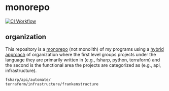 # monorepo

[![CI Workflow][ci-workflow-badge]][ci-workflow]

## organization

This repository is a [monorepo][awesome-monorepo] (not monolith) of my
programs using a
[hybrid approach](https://www.rocketpoweredjetpants.com/2017/11/organising-a-monorepo/#blended-monorepos)
of organization where the first level groups projects under the language
they are primarily written in (e.g., fsharp, python, terraform) and the
second is the functional area the projects are categorized as (e.g.,
api, infrastructure).

```
fsharp/api/automate/
terraform/infrastructure/frankenstructure
```

[awesome-monorepo]: https://github.com/korfuri/awesome-monorepo?tab=readme-ov-file
[ci-workflow-badge]: https://github.com/defrank/monorepo/actions/workflows/ci.yaml/badge.svg
[ci-workflow]: https://github.com/defrank/monorepo/actions/workflows/ci.yaml

